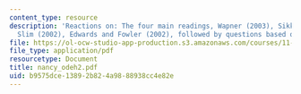 ```yaml
---
content_type: resource
description: 'Reactions on: The four main readings, Wapner (2003), Sikkink (2002),
  Slim (2002), Edwards and Fowler (2002), followed by questions based on the readings.'
file: https://ol-ocw-studio-app-production.s3.amazonaws.com/courses/11-363-civil-society-and-the-environment-spring-2005/b9575dce13892b824a9888938cc4e82e_nancy_odeh2.pdf
file_type: application/pdf
resourcetype: Document
title: nancy_odeh2.pdf
uid: b9575dce-1389-2b82-4a98-88938cc4e82e
---
```

